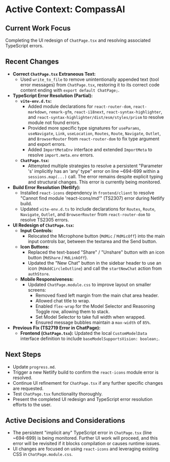 # Active Context: CompassAI

## Current Work Focus
Completing the UI redesign of `ChatPage.tsx` and resolving associated TypeScript errors.

## Recent Changes
- **Correct `ChatPage.tsx` Extraneous Text:**
    - Used `write_to_file` to remove unintentionally appended text (tool error messages) from `ChatPage.tsx`, restoring it to its correct code content ending with `export default ChatPage;`.
- **TypeScript Error Resolution (Partial):**
    - **`vite-env.d.ts`:**
        - Added module declarations for `react-router-dom`, `react-markdown`, `remark-gfm`, `react-i18next`, `react-syntax-highlighter`, and `react-syntax-highlighter/dist/esm/styles/prism` to resolve module not found errors.
        - Provided more specific type signatures for `useParams`, `useNavigate`, `Link`, `useLocation`, `Routes`, `Route`, `Navigate`, `Outlet`, and `BrowserRouter` from `react-router-dom` to fix type argument and export errors.
        - Added `ImportMetaEnv` interface and extended `ImportMeta` to resolve `import.meta.env` errors.
    - **`ChatPage.tsx`:**
        - Attempted multiple strategies to resolve a persistent "Parameter 's' implicitly has an 'any' type" error on line ~694-699 within a `sessions.map(...)` call. The error remains despite explicit typing and structural changes. This error is currently being monitored.
- **Build Error Resolution (Netlify):**
    - Installed `react-icons` dependency in `frontend/client` to resolve "Cannot find module 'react-icons/md'" (TS2307) error during Netlify build.
    - Updated `vite-env.d.ts` to include declarations for `Routes`, `Route`, `Navigate`, `Outlet`, and `BrowserRouter` from `react-router-dom` to resolve TS2305 errors.
- **UI Redesign of `ChatPage.tsx`:**
    - **Input Controls:**
        - Relocated the Microphone button (`MdMic` / `MdMicOff`) into the main input controls bar, between the textarea and the Send button.
    - **Icon Buttons:**
        - Replaced the text-based "Share" / "Unshare" button with an icon button (`MdShare` / `MdLinkOff`).
        - Updated the "New Chat" button in the sidebar header to use an icon (`MdAddCircleOutline`) and call the `startNewChat` action from `authStore`.
    - **Mobile Responsiveness:**
        - Updated `ChatPage.module.css` to improve layout on smaller screens:
            - Removed fixed left margin from the main chat area header.
            - Allowed chat title to wrap.
            - Enabled `flex-wrap` for the Model Selector and Reasoning Toggle row, allowing them to stack.
            - Set Model Selector to take full width when wrapped.
            - Ensured message bubbles maintain a `max-width` of `85%`.
- **Previous Fix (TS2719 Error in ChatPage):**
    - **Frontend (`ChatPage.tsx`):** Updated the local `CustomModelData` interface definition to include `baseModelSupportsVision: boolean;`.

## Next Steps
- Update `progress.md`.
- Trigger a new Netlify build to confirm the `react-icons` module error is resolved.
- Continue UI refinement for `ChatPage.tsx` if any further specific changes are requested.
- Test `ChatPage.tsx` functionality thoroughly.
- Present the completed UI redesign and TypeScript error resolution efforts to the user.

## Active Decisions and Considerations
- The persistent "implicit any" TypeScript error in `ChatPage.tsx` (line ~694-699) is being monitored. Further UI work will proceed, and this error will be revisited if it blocks compilation or causes runtime issues.
- UI changes are focused on using `react-icons` and leveraging existing CSS in `ChatPage.module.css`.
